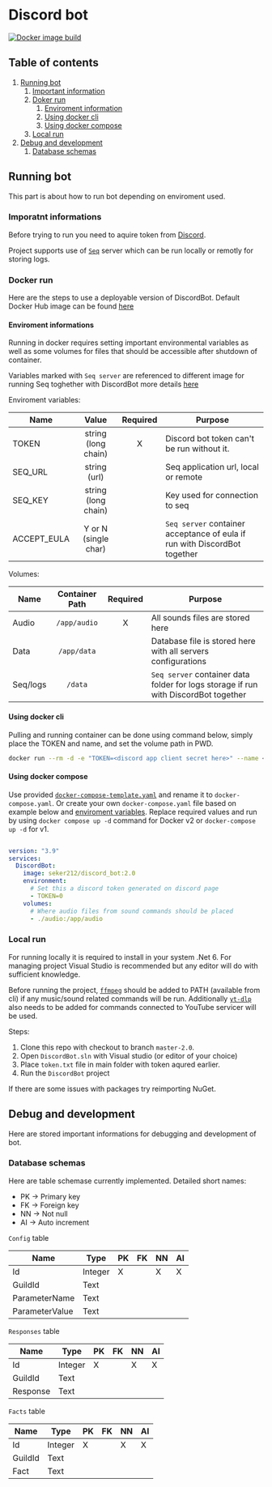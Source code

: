 # Discord bot

[![Docker image build](https://github.com/seker212/Discord_bot/actions/workflows/container-image-update.yml/badge.svg?branch=master-2.0)](https://github.com/seker212/Discord_bot/actions/workflows/container-image-update.yml)

## Table of contents

1. [Running bot](#tc1)
    1. [Important information](#tc11)
    2. [Doker run](#tc13)
        1. [Enviroment information](#tc131)
        2. [Using docker cli](#tc132)
        3. [Using docker compose](#tc133)
    3. [Local run](#tc12)
2. [Debug and development](#tc2)
    1. [Database schemas](#tc21)

## Running bot <a id="tc1"></a>

This part is about how to run bot depending on enviroment used.

### Imporatnt informations <a id="tc11"></a>

Before trying to run you need to aquire token from [Discord](https://discord.com/developers/applications).

Project supports use of [`Seq`](https://datalust.co/seq) server which can be run locally or remotly for storing logs.

### Docker run <a id="tc13"></a>

Here are the steps to use a deployable version of DiscordBot. Default Docker Hub image can be found [here](https://hub.docker.com/r/seker212/discord_bot)

#### Enviroment informations <a id="tc131"></a>

Running in docker requires setting important environmental variables as well as some volumes for files that should be accessible after shutdown of container.

Variables marked with `Seq server` are referenced to different image for running Seq toghether with DiscordBot more details [here](https://datalust.co/seq)

Enviroment variables:

| Name |Value|Required | Purpose  |
|----------|:-------------:|:----:|----|
| TOKEN |  string (long chain) | X |  Discord bot token can't be run without it. |
| SEQ_URL |  string (url) |  | Seq application url, local or remote |
| SEQ_KEY | string (long chain)|| Key used for connection to seq
| ACCEPT_EULA |  Y or N (single char) |  | `Seq server` container acceptance of eula if run with DiscordBot together|

Volumes:

| Name |      Container Path      | Required | Purpose |
|----------|:-------------:|:----:|-----|
| Audio |  `/app/audio` | X | All sounds files are stored here |
| Data |  `/app/data` | | Database file is stored here with all servers configurations |
| Seq/logs |  `/data` | | `Seq server` container data folder for logs storage if run with DiscordBot together|

#### Using docker cli  <a id="tc132"></a>

Pulling and running container can be done using command below, simply place the TOKEN and name, and set the volume path in PWD.

```bash
docker run --rm -d -e "TOKEN=<discord app client secret here>" --name <name> -v <PWD>/audio:/app/audio seker212/discord_bot:2.0
```

#### Using docker compose <a id="tc133"></a>

Use provided [`docker-compose-template.yaml`](docker-compose-template.yaml) and rename it to `docker-compose.yaml`. Or create your own `docker-compose.yaml` file based on example below and [enviroment variables](#tc131). Replace required values and run by using `docker compose up -d` command for Docker v2 or `docker-compose up -d` for v1.

```yaml

version: "3.9"
services:
  DiscordBot:
    image: seker212/discord_bot:2.0
    environment:
      # Set this a discord token generated on discord page
      - TOKEN=0
    volumes: 
      # Where audio files from sound commands should be placed
      - ./audio:/app/audio

```

### Local run <a id="tc12"></a>

For running locally it is required to install in your system .Net 6.
For managing project Visual Studio is recommended but any editor will do with sufficient knowledge.

Before running the project, [`ffmpeg`](https://www.ffmpeg.org/download.html) should be added to PATH (available from cli) if any music/sound related commands will be run. Additionally [`yt-dlp`](https://github.com/yt-dlp/yt-dlp/releases) also needs to be added for commands connected to YouTube servicer will be used.

Steps:

1. Clone this repo with checkout to branch `master-2.0`.
2. Open `DiscordBot.sln` with Visual studio (or editor of your choice)
3. Place `token.txt` file in main folder with token aqured earlier.
4. Run the `DiscordBot` project

If there are some issues with packages try reimporting NuGet.

## Debug and development <a id="tc2"></a>

Here are stored important informations for debugging and development of bot.

### Database schemas <a id="tc21"></a>

Here are table schemase currently implemented. Detailed short names:

- PK -> Primary key
- FK -> Foreign key
- NN -> Not null
- AI -> Auto increment

`Config` table

| Name | Type | PK | FK | NN | AI |
|------|------|------|------|------|------|
| Id | Integer | X |  | X | X |
| GuildId | Text |   |  |   |   |
| ParameterName | Text |   |  |   |   |
| ParameterValue | Text |   |  |   |   |

`Responses` table

| Name | Type | PK | FK | NN | AI |
|------|------|------|------|------|------|
| Id | Integer | X |  | X | X |
| GuildId | Text |   |  |   |   |
| Response | Text |   |  |   |   |

`Facts` table

| Name | Type | PK | FK | NN | AI |
|------|------|------|------|------|------|
| Id | Integer | X |  | X | X |
| GuildId | Text |   |  |   |   |
| Fact | Text |   |  |   |   |
